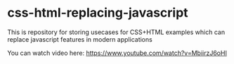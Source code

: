 # css-html-replacing-javascript

This is repository for storing usecases for CSS+HTML examples which can replace javascript features in modern applications

You can watch video here:
https://www.youtube.com/watch?v=MbiirzJ6oHI
